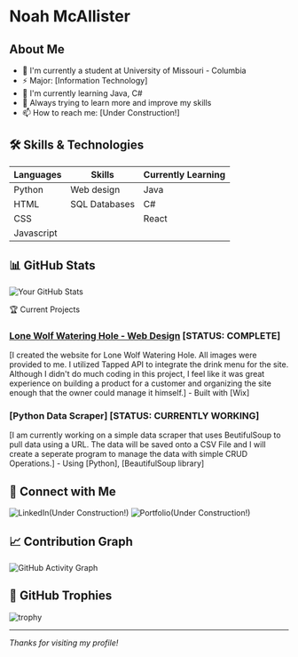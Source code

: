 # Noah McAllister

## About Me
- 🔭 I'm currently a student at University of Missouri - Columbia
- ⚡ Major: [Information Technology]
- 🌱 I'm currently learning Java, C#
- 💬 Always trying to learn more and improve my skills
- 📫 How to reach me: [Under Construction!]

## 🛠️ Skills & Technologies
| Languages       | Skills        | Currently Learning
|-----------------|---------------|---------------------
| Python          | Web design    | Java
| HTML            | SQL Databases | C#
| CSS             |               | React
| Javascript      |               |

## 📊 GitHub Stats
![Your GitHub Stats](https://github-readme-stats.vercel.app/api?username=noahmcallister04&show_icons=true&theme=radical)

🏆 Current Projects
### [Lone Wolf Watering Hole - Web Design](lonewolfwateringhole.com) [STATUS: COMPLETE]
[I created the website for Lone Wolf Watering Hole. All images were provided to me. I utilized Tapped API to integrate the drink menu for the site. Although I didn't do much coding in this project, I feel like it was great experience on building a product for a customer and organizing the site enough that the owner could manage it himself.] - Built with [Wix]

### [Python Data Scraper] [STATUS: CURRENTLY WORKING]
[I am currently working on a simple data scraper that uses BeutifulSoup to pull data using a URL. The data will be saved onto a CSV File and I will create a seperate program to manage the data with simple CRUD Operations.] - Using [Python], [BeautifulSoup library]



## 🤝 Connect with Me
![LinkedIn](https://img.shields.io/badge/LinkedIn-0077B5?style=for-the-badge&logo=linkedin&logoColor=white)(Under Construction!)
![Portfolio](https://img.shields.io/badge/Portfolio-000000?style=for-the-badge&logo=About.me&logoColor=white)(Under Construction!)

## 📈 Contribution Graph
![GitHub Activity Graph](https://activity-graph.herokuapp.com/graph?username=noahmcallister04&theme=github)

## 🎯 GitHub Trophies
![trophy](https://github-profile-trophy.vercel.app/?username=noahmcallister04&theme=onedark)

---
*Thanks for visiting my profile!*


